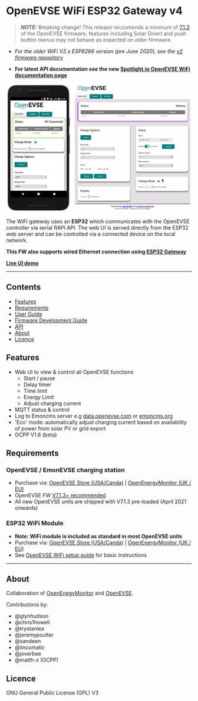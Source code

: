 # OpenEVSE WiFi ESP32 Gateway v4

> **_NOTE:_** Breaking change! This release reccomends a minimum of [7.1.3](https://github.com/OpenEVSE/open_evse/releases) of the OpenEVSE firmware, features including Solar Divert and push button menus may not behave as expected on older firmware.

- *For the older WiFi V2.x ESP8266 version (pre June 2020), see the [v2 firmware repository](https://github.com/openevse/ESP8266_WiFi_v2.x/)*

- **For latest API documentation see the new [Spotlight.io OpenEVSE WiFi documentation page](https://openevse.stoplight.io/docs/openevse-wifi-v4/ZG9jOjQyMjE5ODI-open-evse-wi-fi-esp-32-gateway-v4)**

![main](docs/main2.png)

The WiFi gateway uses an **ESP32** which communicates with the OpenEVSE controller via serial RAPI API. The web UI is served directly from the ESP32 web server and can be controlled via a connected device on the local network.

**This FW also supports wired Ethernet connection using [ESP32 Gateway](docs/wired-ethernet.md)**

**[Live UI demo](https://openevse.openenergymonitor.org)**

***

## Contents

<!-- toc -->

- [Features](#features)
- [Requirements](#requirements)
- [User Guide](docs/user-guide.md)
- [Firmware Development Guide](docs/developer-guide.md)
- [API](https://openevse.stoplight.io/docs/openevse-wifi-v4/)
- [About](#about)
- [Licence](#licence)

<!-- tocstop -->

## Features

- Web UI to view & control all OpenEVSE functions
  - Start / pause
  - Delay timer
  - Time limit
  - Energy Limit
  - Adjust charging current
- MQTT status & control
- Log to Emoncms server e.g [data.openevse.com](https://data.openevse.com) or [emoncms.org](https://emoncms.org)
- 'Eco' mode: automatically adjust charging current based on availability of power from solar PV or grid export
- OCPP V1.6 (beta)

## Requirements

### OpenEVSE / EmonEVSE charging station

- Purchase via: [OpenEVSE Store (USA/Canda)](https://store.openevse.com) | [OpenEnergyMonitor (UK / EU)](https://shop.openenergymonitor.com/evse/)
- OpenEVSE FW [V7.1.3+ recommended](https://github.com/OpenEVSE/open_evse/releases)
- All new OpenEVSE units are shipped with V7.1.3 pre-loaded (April 2021 onwards)

### ESP32 WiFi Module

- **Note: WiFi module is included as standard in most OpenEVSE units**
- Purchase via: [OpenEVSE Store (USA/Canda)](https://store.openevse.com/collections/frontpage/products/openevse-wifi-kit) | [OpenEnergyMonitor (UK / EU)](https://shop.openenergymonitor.com/openevse-wifi-gateway/)
- See [OpenEVSE WiFi setup guide](https://openevse.dozuki.com/Guide/WiFi+-+Join+Network/29) for basic instructions

***

## About

Collaboration of [OpenEnegyMonitor](http://openenergymonitor.org) and [OpenEVSE](https://openevse.com).

Contributions by:

- @glynhudson
- @chris1howell
- @trystanlea
- @jeremypoulter
- @sandeen
- @lincomatic
- @joverbee
- @matth-x (OCPP)

## Licence

GNU General Public License (GPL) V3
